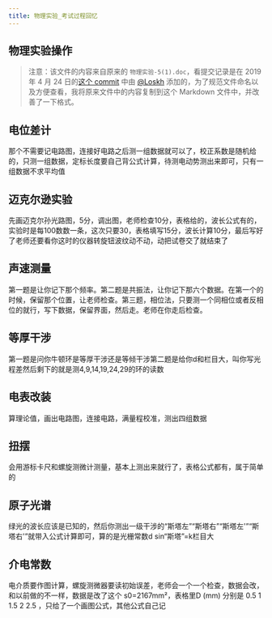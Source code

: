 ```yaml
---
title: 物理实验_考试过程回忆
---
```


## 物理实验操作

> 注意：该文件的内容来自原来的 `物理实验-5(1).doc`，看提交记录是在 2019 年 4 月 24 日的[这个 commit](https://github.com/NJUPTFreeExams/NJUPT-General-Free-Exams/commit/7ff05f79f6d210555466e293e1b4e403cc784a15) 中由 [@Loskh](https://github.com/Loskh) 添加的，为了规范文件命名以及方便查看，我将原来文件中的内容复制到这个 Markdown 文件中，并改善了一下格式。

## 电位差计

那个不需要记电路图，连接好电路之后测一组数据就可以了，校正系数是随机给的，只测一组数据，定标长度要自己背公式计算，待测电动势测出来即可，只有一组数据不求平均值

## 迈克尔逊实验

先画迈克尔孙光路图，5分，调出图，老师检查10分，表格给的，波长公式有的，实验时是每100数数一条，这次只要30，表格填写15分，波长计算10分，最后写好了老师还要看你这时的仪器转旋钮波纹动不动，动把试卷交了就结束了

## 声速测量

第一题是让你记下那个频率。第二题是共振法，让你记下那六个数据。在第一个的时候，保留那个位置，让老师检查。第三题，相位法，只要测一个同相位或者反相位的就行，写下数据，保留界面，然后走。老师在你走后检查。

## 等厚干涉

第一题是问你牛顿环是等厚干涉还是等倾干涉第二题是给你d和栏目大，叫你写光程差然后剩下的就是测4,9,14,19,24,29的环的读数

## 电表改装

算理论值，画出电路图，连接电路，满量程校准，测出四组数据

## 扭摆

会用游标卡尺和螺旋测微计测量，基本上测出来就行了，表格公式都有，属于简单的

## 原子光谱

绿光的波长应该是已知的，然后你测出一级干涉的“斯塔左”“斯塔右”“斯塔左'”“斯塔右'”就带入公式计算即可，算的是光栅常数d sin“斯塔”=k栏目大

## 介电常数

电介质要作图计算，螺旋测微器要读初始误差，老师会一个一个检查，数据会改，和以前做的不一样，数据是改了这个 s0=2167mm²，表格里D (mm) 分别是 0.5  1  1.5  2  2.5 ，只给了一个画图公式，其他公式自己记
